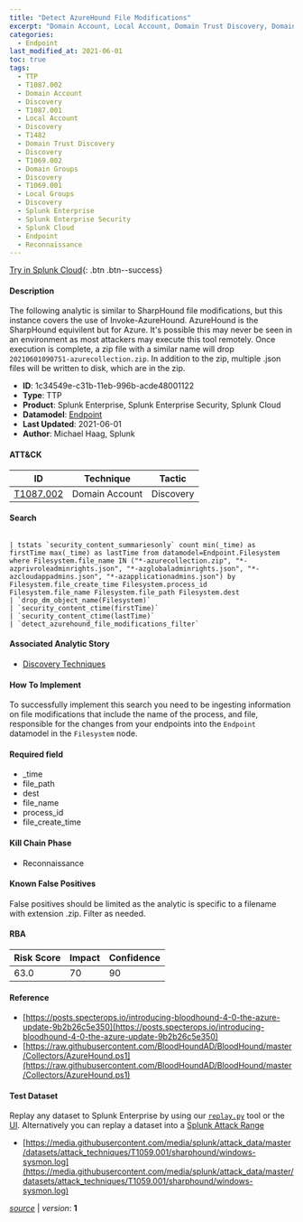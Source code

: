 ```yaml
---
title: "Detect AzureHound File Modifications"
excerpt: "Domain Account, Local Account, Domain Trust Discovery, Domain Groups, Local Groups"
categories:
  - Endpoint
last_modified_at: 2021-06-01
toc: true
tags:
  - TTP
  - T1087.002
  - Domain Account
  - Discovery
  - T1087.001
  - Local Account
  - Discovery
  - T1482
  - Domain Trust Discovery
  - Discovery
  - T1069.002
  - Domain Groups
  - Discovery
  - T1069.001
  - Local Groups
  - Discovery
  - Splunk Enterprise
  - Splunk Enterprise Security
  - Splunk Cloud
  - Endpoint
  - Reconnaissance
---
```




[Try in Splunk Cloud](#https://www.splunk.com/en_us/software/splunk-cloud-platform.html){: .btn .btn--success}

#### Description

The following analytic is similar to SharpHound file modifications, but this instance covers the use of Invoke-AzureHound. AzureHound is the SharpHound equivilent but for Azure. It&#39;s possible this may never be seen in an environment as most attackers may execute this tool remotely. Once execution is complete, a zip file with a similar name will drop `20210601090751-azurecollection.zip`. In addition to the zip, multiple .json files will be written to disk, which are in the zip.

- **ID**: 1c34549e-c31b-11eb-996b-acde48001122
- **Type**: TTP
- **Product**: Splunk Enterprise, Splunk Enterprise Security, Splunk Cloud
- **Datamodel**: [Endpoint](https://docs.splunk.com/Documentation/CIM/latest/User/Endpoint)
- **Last Updated**: 2021-06-01
- **Author**: Michael Haag, Splunk


#### ATT&CK

| ID          | Technique   | Tactic       |
| ----------- | ----------- |--------------|
| [T1087.002](https://attack.mitre.org/techniques/T1087/002/) | Domain Account | Discovery || [T1087.001](https://attack.mitre.org/techniques/T1087/001/) | Local Account | Discovery || [T1482](https://attack.mitre.org/techniques/T1482/) | Domain Trust Discovery | Discovery || [T1069.002](https://attack.mitre.org/techniques/T1069/002/) | Domain Groups | Discovery || [T1069.001](https://attack.mitre.org/techniques/T1069/001/) | Local Groups | Discovery |


#### Search

```

| tstats `security_content_summariesonly` count min(_time) as firstTime max(_time) as lastTime from datamodel=Endpoint.Filesystem where Filesystem.file_name IN ("*-azurecollection.zip", "*-azprivroleadminrights.json", "*-azglobaladminrights.json", "*-azcloudappadmins.json", "*-azapplicationadmins.json") by Filesystem.file_create_time Filesystem.process_id  Filesystem.file_name Filesystem.file_path Filesystem.dest 
| `drop_dm_object_name(Filesystem)` 
| `security_content_ctime(firstTime)` 
| `security_content_ctime(lastTime)` 
| `detect_azurehound_file_modifications_filter`
```

#### Associated Analytic Story
* [Discovery Techniques](/stories/discovery_techniques)


#### How To Implement
To successfully implement this search you need to be ingesting information on file modifications that include the name of the process, and file, responsible for the changes from your endpoints into the `Endpoint` datamodel in the `Filesystem` node.

#### Required field
* _time
* file_path
* dest
* file_name
* process_id
* file_create_time


#### Kill Chain Phase
* Reconnaissance


#### Known False Positives
False positives should be limited as the analytic is specific to a filename with extension .zip. Filter as needed.



#### RBA

| Risk Score  | Impact      | Confidence   |
| ----------- | ----------- |--------------|
| 63.0 | 70 | 90 |



#### Reference

* [https://posts.specterops.io/introducing-bloodhound-4-0-the-azure-update-9b2b26c5e350](https://posts.specterops.io/introducing-bloodhound-4-0-the-azure-update-9b2b26c5e350)
* [https://raw.githubusercontent.com/BloodHoundAD/BloodHound/master/Collectors/AzureHound.ps1](https://raw.githubusercontent.com/BloodHoundAD/BloodHound/master/Collectors/AzureHound.ps1)



#### Test Dataset
Replay any dataset to Splunk Enterprise by using our [`replay.py`](https://github.com/splunk/attack_data#using-replaypy) tool or the [UI](https://github.com/splunk/attack_data#using-ui).
Alternatively you can replay a dataset into a [Splunk Attack Range](https://github.com/splunk/attack_range#replay-dumps-into-attack-range-splunk-server)

* [https://media.githubusercontent.com/media/splunk/attack_data/master/datasets/attack_techniques/T1059.001/sharphound/windows-sysmon.log](https://media.githubusercontent.com/media/splunk/attack_data/master/datasets/attack_techniques/T1059.001/sharphound/windows-sysmon.log)



[*source*](https://github.com/splunk/security_content/tree/develop/detections/endpoint/detect_azurehound_file_modifications.yml) \| *version*: **1**